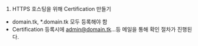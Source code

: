 1. HTTPS 호스팅을 위해 Certification 만들기
- domain.tk, *.domain.tk 모두 등록해야 함
- Certification 등록시에 admin@domain.tk...등 메일을 통해 확인 절차가 진행된다.
